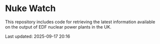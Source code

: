 # Nuke Watch

This repository includes code for retrieving the latest information available on the output of EDF nuclear power plants in the UK.

Last updated: 2025-09-17 20:16